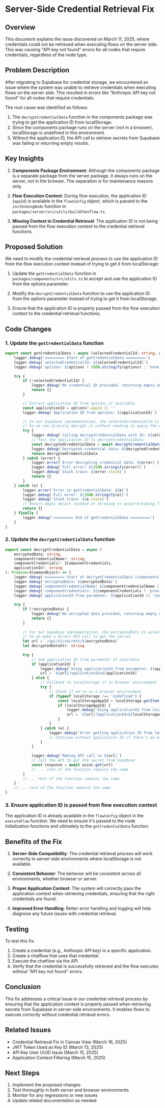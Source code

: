 # Server-Side Credential Retrieval Fix

## Overview

This document explains the issue discovered on March 11, 2025, where credentials could not be retrieved when executing flows on the server side. This was causing "API key not found" errors for all nodes that require credentials, regardless of the node type.

## Problem Description

After migrating to Supabase for credential storage, we encountered an issue where the system was unable to retrieve credentials when executing flows on the server side. This resulted in errors like "Anthropic API key not found" for all nodes that require credentials.

The root cause was identified as follows:

1. The `decryptCredentialData` function in the components package was trying to get the application ID from localStorage.
2. Since the components package runs on the server (not in a browser), localStorage is undefined in this environment.
3. Without the application ID, the API call to retrieve secrets from Supabase was failing or returning empty results.

## Key Insights

1. **Components Package Environment**: Although the components package is a separate package from the server package, it always runs on the server, not in the browser. The separation is for maintenance reasons only.

2. **Flow Execution Context**: During flow execution, the application ID (`appId`) is available in the `flowConfig` object, which is passed to the `initEndingNode` function in `packages/server/src/utils/buildChatflow.ts`.

3. **Missing Context in Credential Retrieval**: The application ID is not being passed from the flow execution context to the credential retrieval functions.

## Proposed Solution

We need to modify the credential retrieval process to use the application ID from the flow execution context instead of trying to get it from localStorage:

1. Update the `getCredentialData` function in `packages/components/src/utils.ts` to accept and use the application ID from the options parameter.

2. Modify the `decryptCredentialData` function to use the application ID from the options parameter instead of trying to get it from localStorage.

3. Ensure that the application ID is properly passed from the flow execution context to the credential retrieval functions.

## Code Changes

### 1. Update the `getCredentialData` function

```typescript
export const getCredentialData = async (selectedCredentialId: string, options: ICommonObject): Promise<ICommonObject> => {
    logger.debug('========= Start of getCredentialData =========')
    logger.debug(`selectedCredentialId: ${selectedCredentialId}`)
    logger.debug(`options: ${options ? JSON.stringify(options) : 'none'}`)
    
    try {
        if (!selectedCredentialId) {
            logger.debug('No credential ID provided, returning empty object')
            return {}
        }

        // Extract application ID from options if available
        const applicationId = options?.appId || ''
        logger.debug(`Application ID from options: ${applicationId}`)

        // In our Supabase implementation, the selectedCredentialId is the secret ID
        // So we can directly decrypt it without needing to query the database
        try {
            logger.debug(`Calling decryptCredentialData with ID: ${selectedCredentialId}`)
            // Pass the application ID to decryptCredentialData
            const decryptedCredentialData = await decryptCredentialData(selectedCredentialId, undefined, undefined, applicationId)
            logger.debug(`Decrypted credential data: ${decryptedCredentialData ? JSON.stringify(decryptedCredentialData) : 'empty'}`)
            return decryptedCredentialData
        } catch (error) {
            logger.error(`Error decrypting credential data: ${error}`)
            logger.debug(`Full error: ${JSON.stringify(error)}`)
            logger.debug(`Stack trace: ${error.stack}`)
            return {}
        }
    } catch (e) {
        logger.error(`Error in getCredentialData: ${e}`)
        logger.debug(`Full error: ${JSON.stringify(e)}`)
        logger.debug(`Stack trace: ${e.stack}`)
        // Return empty object instead of throwing to avoid breaking flows
        return {}
    } finally {
        logger.debug('========= End of getCredentialData =========')
    }
}
```

### 2. Update the `decryptCredentialData` function

```typescript
export const decryptCredentialData = async (
    encryptedData: string,
    componentCredentialName?: string,
    componentCredentials?: IComponentCredentials,
    applicationId?: string
): Promise<ICommonObject> => {
    logger.debug('========= Start of decryptCredentialData (components) =========')
    logger.debug(`encryptedData: ${encryptedData}`)
    logger.debug(`componentCredentialName: ${componentCredentialName || 'none'}`)
    logger.debug(`componentCredentials: ${componentCredentials ? 'provided' : 'none'}`)
    logger.debug(`applicationId from parameter: ${applicationId || 'none'}`)
    
    try {
        if (!encryptedData) {
            logger.debug('No encrypted data provided, returning empty object')
            return {}
        }
        
        // For our Supabase implementation, the encryptedData is actually the secret ID
        // So we make a direct API call to get the secret
        let url = `/api/v1/secrets/${encryptedData}`
        let decryptedDataStr: string
        
        try {
            // Use application ID from parameter if available
            if (applicationId) {
                logger.debug(`Using applicationId from parameter: ${applicationId}`)
                url = `${url}?applicationId=${applicationId}`
            } else {
                // Fallback to localStorage if in browser environment
                try {
                    // Check if we're in a browser environment
                    if (typeof localStorage !== 'undefined') {
                        const localStorageAppId = localStorage.getItem('selectedApplicationId') || ''
                        if (localStorageAppId) {
                            logger.debug(`Using applicationId from localStorage: ${localStorageAppId}`)
                            url = `${url}?applicationId=${localStorageAppId}`
                        }
                    }
                } catch (e) {
                    logger.debug(`Error getting application ID from localStorage: ${e}`)
                    // Continue without application ID if there's an error
                }
            }
            
            logger.debug(`Making API call to ${url}`)
            // Call the API to get the secret from Supabase
            const response = await axios.get(url)
            // ... rest of the function remains the same
        }
        // ... rest of the function remains the same
    }
    // ... rest of the function remains the same
}
```

### 3. Ensure application ID is passed from flow execution context

The application ID is already available in the `flowConfig` object in the `executeFlow` function. We need to ensure it's passed to the node initialization functions and ultimately to the `getCredentialData` function.

## Benefits of the Fix

1. **Server-Side Compatibility**: The credential retrieval process will work correctly in server-side environments where localStorage is not available.

2. **Consistent Behavior**: The behavior will be consistent across all environments, whether browser or server.

3. **Proper Application Context**: The system will correctly pass the application context when retrieving credentials, ensuring that the right credentials are found.

4. **Improved Error Handling**: Better error handling and logging will help diagnose any future issues with credential retrieval.

## Testing

To test this fix:

1. Create a credential (e.g., Anthropic API key) in a specific application.
2. Create a chatflow that uses that credential.
3. Execute the chatflow via the API.
4. Verify that the credential is successfully retrieved and the flow executes without "API key not found" errors.

## Conclusion

This fix addresses a critical issue in our credential retrieval process by ensuring that the application context is properly passed when retrieving secrets from Supabase in server-side environments. It enables flows to execute correctly without credential retrieval errors.

## Related Issues

- Credential Retrieval Fix in Canvas View (March 16, 2025)
- JWT Token Used as Key ID (March 13, 2025)
- API Key User UUID Issue (March 15, 2025)
- Application Context Filtering (March 15, 2025)

## Next Steps

1. Implement the proposed changes
2. Test thoroughly in both server and browser environments
3. Monitor for any regressions or new issues
4. Update related documentation as needed 